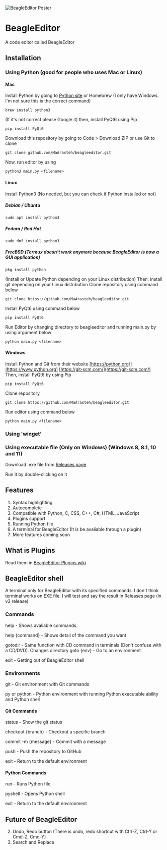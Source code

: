 ![BeagleEditor Poster](https://github.com/user-attachments/assets/32bb23ee-f5b4-414d-a715-7e140c07b559)
# BeagleEditor
A code editor called BeagleEditor
## Installation
### Using Python (good for people who uses Mac or Linux)
#### Mac
Install Python by going to [Python site](https://www.python.org) or Homebrew (I only have Windows. I'm not sure this is the correct command)
```
brew install python3
```
(If it's not correct please Google it)
then, install PyQt6 using Pip
```
pip install PyQt6
```
Download this repository by going to Code > Download ZIP or use Git to clone
```
git clone github.com/MaArasteh/beagleeditor.git
```
Now, run editor by using
```
python3 main.py <filename>
```
#### Linux
Install Python3 (No needed, but you can check if Python installed or not)
##### Debian / Ubuntu
```
sudo apt install python3
```
##### Fedora / Red Hat
```
sudo dnf install python3
```
##### FreeBSD (Termux doesn't work anymore because BeagleEditor is now a GUI application)
```
pkg install python
```
(Install or Update Python depending on your Linux distribution)
Then, install git depending on your Linux distribution
Clone repository using command below
```
git clone https://github.com/MaArasteh/beagleeditor.git
```
Install PyQt6 using command below
```
pip install PyQt6
```
Run Editor by changing directory to beagleeditor and running main.py by using argument below
```
python main.py <filename>
```
#### Windows
Install Python and Git from their website
[https://python.org/](https://www.python.org)
[https://git-scm.com/](https://git-scm.com/)
Then, install PyQt6 by using Pip
```
pip install PyQt6
```
Clone repository
```
git clone https://github.com/MaArasteh/beagleeditor.git
```
Run editor using command below
```
python main.py <filename>
```
### Using 'winget'

### Using executable file (Only on Windows) (Windows 8, 8.1, 10 and 11)
Download .exe file from [Releases page](https://github.com/MaArasteh/beagleeditor/releases)

Run it by double-clicking on it
## Features
1. Syntax highlighting
2. Autocomplete
3. Compatible with Python, C, CSS, C++, C#, HTML, JavaScript
4. Plugins support
5. Running Python file
6. A terminal for BeagleEditor (It is be avaliable through a plugin)
6. More features coming soon
## What is Plugins
Read them in [BeagleEditor Plugins wiki](https://github.com/MaArasteh/beagleeditor/wiki/Plugins)
## BeagleEditor shell
A terminal only for BeagleEditor with its specified commands.
I don't think terminal works on EXE file. I will test and say the result in Releases page (in v3 release)
### Commands
help - Shows avaliable commands.

help {command} - Shows detail of the command you want

gotodir - Same function with CD command in terminals (Don't confuse with a CD/DVD). Changes directory
goto {env} - Go to an environment

exit - Getting out of BeagleEditor shell
### Environments
git - Git environment with Git commands

py or python - Python environment with running Python executable ability and Python shell
#### Git Commands
status - Show the git status

checkout {branch} - Checkout a specific branch

commit -m {message} - Commit with a message

push - Push the repository to GitHub

exit - Return to the default environment
#### Python Commands
run - Runs Python file

pyshell - Opens Python shell

exit - Return to the default environment
## Future of BeagleEditor
2. Undo, Redo button (There is undo, redo shortcut with Ctrl-Z, Ctrl-Y or Cmd-Z, Cmd-Y)
3. Search and Replace
